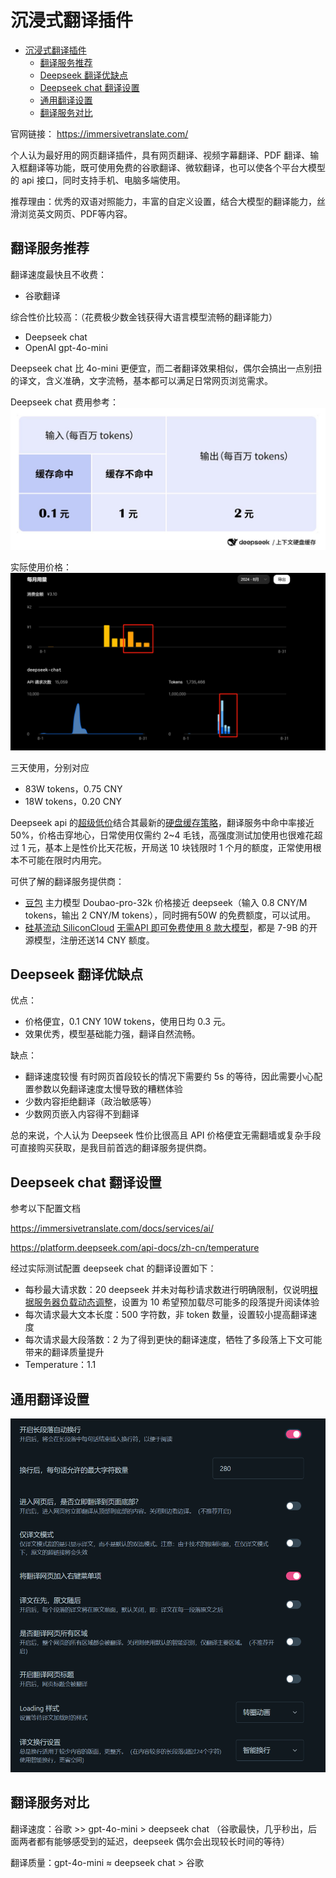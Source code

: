 # 沉浸式翻译插件

- [沉浸式翻译插件](#沉浸式翻译插件)
  - [翻译服务推荐](#翻译服务推荐)
  - [Deepseek 翻译优缺点](#deepseek-翻译优缺点)
  - [Deepseek chat 翻译设置](#deepseek-chat-翻译设置)
  - [通用翻译设置](#通用翻译设置)
  - [翻译服务对比](#翻译服务对比)

官网链接： https://immersivetranslate.com/

个人认为最好用的网页翻译插件，具有网页翻译、视频字幕翻译、PDF 翻译、输入框翻译等功能，既可使用免费的谷歌翻译、微软翻译，也可以使各个平台大模型的 api 接口，同时支持手机、电脑多端使用。

推荐理由：优秀的双语对照能力，丰富的自定义设置，结合大模型的翻译能力，丝滑浏览英文网页、PDF等内容。

## 翻译服务推荐

翻译速度最快且不收费：
- 谷歌翻译

综合性价比较高：（花费极少数金钱获得大语言模型流畅的翻译能力）
- Deepseek chat
- OpenAI gpt-4o-mini

Deepseek chat 比 4o-mini 更便宜，而二者翻译效果相似，偶尔会搞出一点别扭的译文，含义准确，文字流畅，基本都可以满足日常网页浏览需求。

Deepseek chat 费用参考：
![alt text](immersive-translate/image.png)

实际使用价格：
![alt text](immersive-translate/image-1.png)

三天使用，分别对应
- 83W tokens，0.75 CNY
- 18W tokens，0.20 CNY

Deepseek api 的[超级低价](https://platform.deepseek.com/api-docs/zh-cn/pricing)结合其最新的[硬盘缓存策略](https://platform.deepseek.com/api-docs/zh-cn/news/news0802)，翻译服务中命中率接近 50%，价格击穿地心，日常使用仅需约 2~4 毛钱，高强度测试加使用也很难花超过 1 元，基本上是性价比天花板，开局送 10 块钱限时 1 个月的额度，正常使用根本不可能在限时内用完。

可供了解的翻译服务提供商：
- [豆包](https://www.volcengine.com/product/doubao)
  主力模型 Doubao-pro-32k 价格接近 deepseek（输入 0.8 CNY/M tokens，输出 2 CNY/M tokens），同时拥有50W 的免费额度，可以试用。
- [硅基流动 SiliconCloud](https://siliconflow.cn/zh-cn/siliconcloud)
  [无需API 即可免费使用 8 款大模型](https://mp.weixin.qq.com/s/qmsacA47MtpsWj3OYM7wtA)，都是 7-9B 的开源模型，注册还送14 CNY 额度。


## Deepseek 翻译优缺点
优点：
- 价格便宜，0.1 CNY 10W tokens，使用日均 0.3 元。
- 效果优秀，模型基础能力强，翻译自然流畅。

缺点：
- 翻译速度较慢
  有时网页首段较长的情况下需要约 5s 的等待，因此需要小心配置参数以免翻译速度太慢导致的糟糕体验
- 少数内容拒绝翻译（政治敏感等）
- 少数网页嵌入内容得不到翻译

总的来说，个人认为 Deepseek 性价比很高且 API 价格便宜无需翻墙或复杂手段可直接购买获取，是我目前首选的翻译服务提供商。

## Deepseek chat 翻译设置

参考以下配置文档

https://immersivetranslate.com/docs/services/ai/

https://platform.deepseek.com/api-docs/zh-cn/temperature

经过实际测试配置 deepseek chat 的翻译设置如下：
- 每秒最大请求数：20
  deepseek 并未对每秒请求数进行明确限制，仅说明[根据服务器负载动态调整](https://platform.deepseek.com/api-docs/zh-cn/faq#%E8%B0%83%E7%94%A8%E6%A8%A1%E5%9E%8B%E6%97%B6%E7%9A%84%E5%B9%B6%E5%8F%91%E9%99%90%E5%88%B6%E6%98%AF%E5%A4%9A%E5%B0%91%E6%98%AF%E5%90%A6%E5%8F%AF%E4%BB%A5%E6%8F%90%E9%AB%98%E8%B4%A6%E5%8F%B7%E7%9A%84%E5%B9%B6%E5%8F%91%E4%B8%8A%E9%99%90)，设置为 10 希望预加载尽可能多的段落提升阅读体验
- 每次请求最大文本长度：500
  字符数，非 token 数量，设置较小提高翻译速度
- 每次请求最大段落数：2
  为了得到更快的翻译速度，牺牲了多段落上下文可能带来的翻译质量提升
- Temperature：1.1

## 通用翻译设置
![ | alt text](immersive-translate/image-2.png)

## 翻译服务对比
翻译速度：谷歌 >> gpt-4o-mini > deepseek chat （谷歌最快，几乎秒出，后面两者都有能够感受到的延迟，deepseek 偶尔会出现较长时间的等待）

翻译质量：gpt-4o-mini ≈ deepseek chat > 谷歌